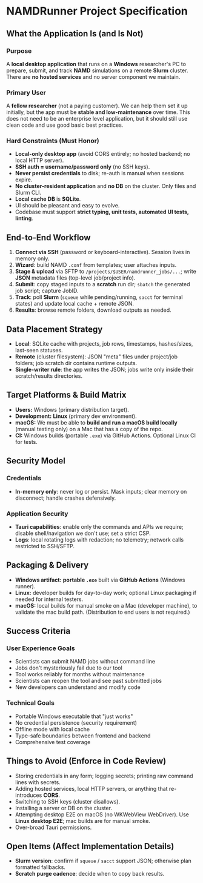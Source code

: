 # NAMDRunner Project Specification

## What the Application Is (and Is Not)

### Purpose

A **local desktop application** that runs on a **Windows** researcher's PC to prepare, submit, and track **NAMD** simulations on a remote **Slurm** cluster. There are **no hosted services** and no server component we maintain.

### Primary User

A **fellow researcher** (not a paying customer). We can help them set it up initially, but the app must be **stable and low-maintenance** over time. This does not need to be an enterprise level application, but it should still use clean code and use good basic best practices.

### Hard Constraints (Must Honor)

* **Local-only desktop app** (avoid CORS entirely; no hosted backend; no local HTTP server).
* **SSH auth = username/password only** (no SSH keys).
* **Never persist credentials** to disk; re-auth is manual when sessions expire.
* **No cluster-resident application** and **no DB** on the cluster. Only files and Slurm CLI.
* **Local cache DB** is **SQLite**.
* UI should be pleasant and easy to evolve.
* Codebase must support **strict typing, unit tests, automated UI tests, linting**.

## End-to-End Workflow

1. **Connect via SSH** (password or keyboard-interactive). Session lives in memory only.
2. **Wizard**: build NAMD `.conf` from templates; user attaches inputs.
3. **Stage & upload** via SFTP to `/projects/$USER/namdrunner_jobs/...`; write **JSON** metadata files (top-level job/project info).
4. **Submit**: copy staged inputs to a **scratch** run dir; `sbatch` the generated job script; capture JobID.
5. **Track**: poll **Slurm** (`squeue` while pending/running, `sacct` for terminal states) and update local cache + remote JSON.
6. **Results**: browse remote folders, download outputs as needed.

## Data Placement Strategy

* **Local**: SQLite cache with projects, job rows, timestamps, hashes/sizes, last-seen statuses.
* **Remote** (cluster filesystem): JSON "meta" files under project/job folders; job scratch dir contains runtime outputs.
* **Single-writer rule**: the app writes the JSON; jobs write only inside their scratch/results directories.

## Target Platforms & Build Matrix

* **Users:** Windows (primary distribution target).
* **Development:** **Linux** (primary dev environment).
* **macOS:** We must be able to **build and run a macOS build locally** (manual testing only) on a Mac that has a copy of the repo.
* **CI:** Windows builds (portable `.exe`) via GitHub Actions. Optional Linux CI for tests.

## Security Model

### Credentials
* **In-memory only**: never log or persist. Mask inputs; clear memory on disconnect; handle crashes defensively.

### Application Security
* **Tauri capabilities**: enable only the commands and APIs we require; disable shell/navigation we don't use; set a strict CSP.
* **Logs**: local rotating logs with redaction; no telemetry; network calls restricted to SSH/SFTP.

## Packaging & Delivery

* **Windows artifact:** **portable `.exe`** built via **GitHub Actions** (Windows runner).
* **Linux:** developer builds for day-to-day work; optional Linux packaging if needed for internal testers.
* **macOS:** local builds for manual smoke on a Mac (developer machine), to validate the mac build path. (Distribution to end users is not required.)

## Success Criteria

### User Experience Goals
* Scientists can submit NAMD jobs without command line
* Jobs don't mysteriously fail due to our tool
* Tool works reliably for months without maintenance
* Scientists can reopen the tool and see past submitted jobs
* New developers can understand and modify code

### Technical Goals
* Portable Windows executable that "just works"
* No credential persistence (security requirement)
* Offline mode with local cache
* Type-safe boundaries between frontend and backend
* Comprehensive test coverage

## Things to Avoid (Enforce in Code Review)

* Storing credentials in any form; logging secrets; printing raw command lines with secrets.
* Adding hosted services, local HTTP servers, or anything that re-introduces **CORS**.
* Switching to SSH keys (cluster disallows).
* Installing a server or DB on the cluster.
* Attempting desktop E2E on macOS (no WKWebView WebDriver). Use **Linux desktop E2E**; mac builds are for manual smoke.
* Over-broad Tauri permissions.

## Open Items (Affect Implementation Details)

* **Slurm version**: confirm if `squeue` / `sacct` support JSON; otherwise plan formatted fallbacks.
* **Scratch purge cadence**: decide when to copy back results.
